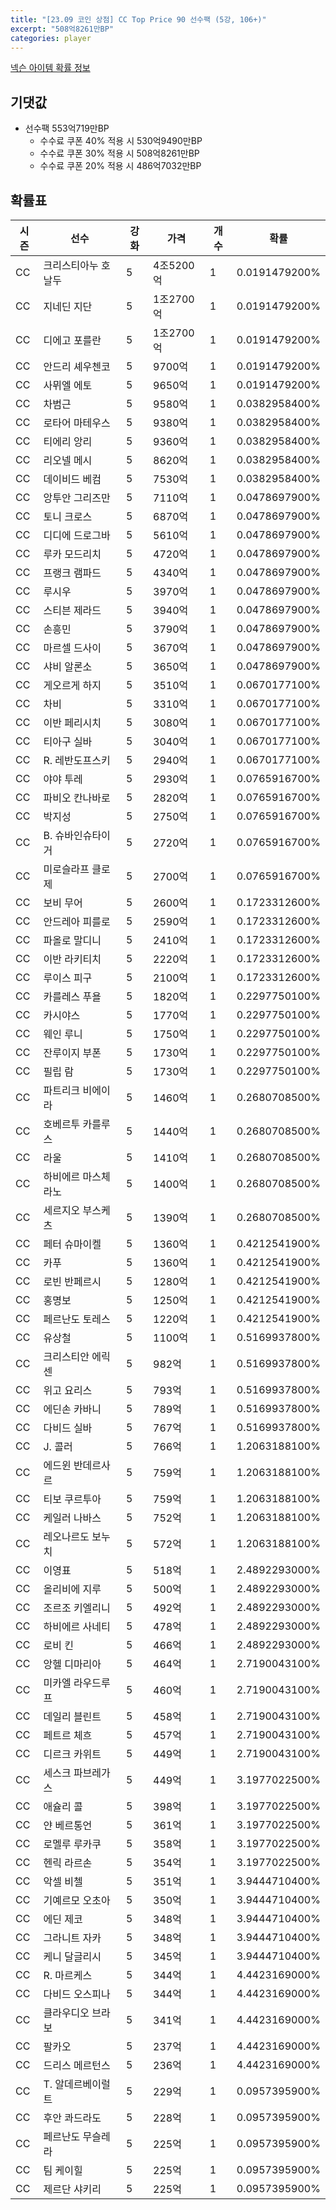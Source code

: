 ```yaml
---
title: "[23.09 코인 상점] CC Top Price 90 선수팩 (5강, 106+)"
excerpt: "508억8261만BP"
categories: player
---
```

[넥슨 아이템 확률 정보](http://iteminfo.nexon.com/probability/fo4?sn=7378)

## 기댓값
- 선수팩 553억719만BP
  - 수수료 쿠폰 40% 적용 시 530억9490만BP
  - 수수료 쿠폰 30% 적용 시 508억8261만BP
  - 수수료 쿠폰 20% 적용 시 486억7032만BP


## 확률표

|시즌|선수|강화|가격|개수|확률|
|---|---|---|---|---|---|
|CC|크리스티아누 호날두|5|4조5200억|1|0.0191479200%|
|CC|지네딘 지단|5|1조2700억|1|0.0191479200%|
|CC|디에고 포를란|5|1조2700억|1|0.0191479200%|
|CC|안드리 셰우첸코|5|9700억|1|0.0191479200%|
|CC|사뮈엘 에토|5|9650억|1|0.0191479200%|
|CC|차범근|5|9580억|1|0.0382958400%|
|CC|로타어 마테우스|5|9380억|1|0.0382958400%|
|CC|티에리 앙리|5|9360억|1|0.0382958400%|
|CC|리오넬 메시|5|8620억|1|0.0382958400%|
|CC|데이비드 베컴|5|7530억|1|0.0382958400%|
|CC|앙투안 그리즈만|5|7110억|1|0.0478697900%|
|CC|토니 크로스|5|6870억|1|0.0478697900%|
|CC|디디에 드로그바|5|5610억|1|0.0478697900%|
|CC|루카 모드리치|5|4720억|1|0.0478697900%|
|CC|프랭크 램파드|5|4340억|1|0.0478697900%|
|CC|루시우|5|3970억|1|0.0478697900%|
|CC|스티븐 제라드|5|3940억|1|0.0478697900%|
|CC|손흥민|5|3790억|1|0.0478697900%|
|CC|마르셀 드사이|5|3670억|1|0.0478697900%|
|CC|샤비 알론소|5|3650억|1|0.0478697900%|
|CC|게오르게 하지|5|3510억|1|0.0670177100%|
|CC|차비|5|3310억|1|0.0670177100%|
|CC|이반 페리시치|5|3080억|1|0.0670177100%|
|CC|티아구 실바|5|3040억|1|0.0670177100%|
|CC|R. 레반도프스키|5|2940억|1|0.0670177100%|
|CC|야야 투레|5|2930억|1|0.0765916700%|
|CC|파비오 칸나바로|5|2820억|1|0.0765916700%|
|CC|박지성|5|2750억|1|0.0765916700%|
|CC|B. 슈바인슈타이거|5|2720억|1|0.0765916700%|
|CC|미로슬라프 클로제|5|2700억|1|0.0765916700%|
|CC|보비 무어|5|2600억|1|0.1723312600%|
|CC|안드레아 피를로|5|2590억|1|0.1723312600%|
|CC|파올로 말디니|5|2410억|1|0.1723312600%|
|CC|이반 라키티치|5|2220억|1|0.1723312600%|
|CC|루이스 피구|5|2100억|1|0.1723312600%|
|CC|카를레스 푸욜|5|1820억|1|0.2297750100%|
|CC|카시야스|5|1770억|1|0.2297750100%|
|CC|웨인 루니|5|1750억|1|0.2297750100%|
|CC|잔루이지 부폰|5|1730억|1|0.2297750100%|
|CC|필립 람|5|1730억|1|0.2297750100%|
|CC|파트리크 비에이라|5|1460억|1|0.2680708500%|
|CC|호베르투 카를루스|5|1440억|1|0.2680708500%|
|CC|라울|5|1410억|1|0.2680708500%|
|CC|하비에르 마스체라노|5|1400억|1|0.2680708500%|
|CC|세르지오 부스케츠|5|1390억|1|0.2680708500%|
|CC|페터 슈마이켈|5|1360억|1|0.4212541900%|
|CC|카푸|5|1360억|1|0.4212541900%|
|CC|로빈 반페르시|5|1280억|1|0.4212541900%|
|CC|홍명보|5|1250억|1|0.4212541900%|
|CC|페르난도 토레스|5|1220억|1|0.4212541900%|
|CC|유상철|5|1100억|1|0.5169937800%|
|CC|크리스티안 에릭센|5|982억|1|0.5169937800%|
|CC|위고 요리스|5|793억|1|0.5169937800%|
|CC|에딘손 카바니|5|789억|1|0.5169937800%|
|CC|다비드 실바|5|767억|1|0.5169937800%|
|CC|J. 콜러|5|766억|1|1.2063188100%|
|CC|에드윈 반데르사르|5|759억|1|1.2063188100%|
|CC|티보 쿠르투아|5|759억|1|1.2063188100%|
|CC|케일러 나바스|5|752억|1|1.2063188100%|
|CC|레오나르도 보누치|5|572억|1|1.2063188100%|
|CC|이영표|5|518억|1|2.4892293000%|
|CC|올리비에 지루|5|500억|1|2.4892293000%|
|CC|조르조 키엘리니|5|492억|1|2.4892293000%|
|CC|하비에르 사네티|5|478억|1|2.4892293000%|
|CC|로비 킨|5|466억|1|2.4892293000%|
|CC|앙헬 디마리아|5|464억|1|2.7190043100%|
|CC|미카엘 라우드루프|5|460억|1|2.7190043100%|
|CC|데일리 블린트|5|458억|1|2.7190043100%|
|CC|페트르 체흐|5|457억|1|2.7190043100%|
|CC|디르크 카위트|5|449억|1|2.7190043100%|
|CC|세스크 파브레가스|5|449억|1|3.1977022500%|
|CC|애슐리 콜|5|398억|1|3.1977022500%|
|CC|얀 베르통언|5|361억|1|3.1977022500%|
|CC|로멜루 루카쿠|5|358억|1|3.1977022500%|
|CC|헨릭 라르손|5|354억|1|3.1977022500%|
|CC|악셀 비첼|5|351억|1|3.9444710400%|
|CC|기예르모 오초아|5|350억|1|3.9444710400%|
|CC|에딘 제코|5|348억|1|3.9444710400%|
|CC|그라니트 자카|5|348억|1|3.9444710400%|
|CC|케니 달글리시|5|345억|1|3.9444710400%|
|CC|R. 마르케스|5|344억|1|4.4423169000%|
|CC|다비드 오스피나|5|344억|1|4.4423169000%|
|CC|클라우디오 브라보|5|341억|1|4.4423169000%|
|CC|팔카오|5|237억|1|4.4423169000%|
|CC|드리스 메르턴스|5|236억|1|4.4423169000%|
|CC|T. 알데르베이럴트|5|229억|1|0.0957395900%|
|CC|후안 콰드라도|5|228억|1|0.0957395900%|
|CC|페르난도 무슬레라|5|225억|1|0.0957395900%|
|CC|팀 케이힐|5|225억|1|0.0957395900%|
|CC|제르단 샤키리|5|225억|1|0.0957395900%|
